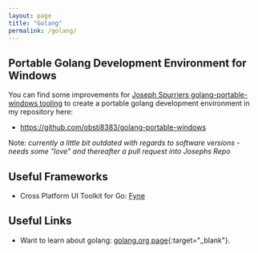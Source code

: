 ```yaml
---
layout: page
title: "Golang"
permalink: /golang/
---
```


## Portable Golang Development Environment for Windows

You can find some improvements for [Joseph Spurriers golang-portable-windows tooling](https://github.com/josephspurrier/golang-portable-windows) to create a portable golang development environment in my repository here:
* <https://github.com/obsti8383/golang-portable-windows>

Note: _currently a little bit outdated with regards to software versions - needs some "love" and thereafter a pull request into Josephs Repo_

## Useful Frameworks

* Cross Platform UI Toolkit for Go: [Fyne](https://github.com/fyne-io/fyne)

## Useful Links

* Want to learn about golang: [golang.org page](https://golang.org/){:target="_blank"}.
